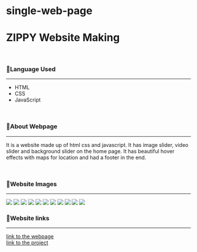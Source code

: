 # single-web-page
# ZIPPY Website Making 
<br/>
<h3>🎯Language Used</h3>
<hr/>
<ul>
  <li>HTML</li>
  <li>CSS</li>
  <li>JavaScript</li>
</ul>
<br/>
<h3>🎯About Webpage</h3>
<hr/>
<p>It is a website  made up of html css  and javascript. It has image slider, video slider and  background slider on the  home page. It  has beautiful hover effects  with  maps for location and  had a footer in  the  end.</p>
<br/>
<h3>🎯Website Images</h3>
<hr/>
<img src="./screenshot/Screenshot (366).png" />
<img src="./screenshot/Screenshot (367).png" />
<img src="./screenshot/Screenshot (368).png" />
<img src="./screenshot/Screenshot (369).png" />
<img src="./screenshot/Screenshot (370).png" />
<img src="./screenshot/Screenshot (371).png" />
<img src="./screenshot/Screenshot (372).png" />
<img src="./screenshot/Screenshot (373).png" />
<img src="./screenshot/Screenshot (374).png" />
<img src="./screenshot/Screenshot (375).png" />
<img src="./screenshot/Screenshot (376).png" />
<br/>
<h3>🎯Website links</h3>
<hr/>
<a href="https://goofy-bardeen-81ee5e.netlify.app/">link to the webpage</a>
<br/>
<a href="https://github.com/Shubham56-droid/LGMVIP-WebDev/edit/main/Task-1">link to the project</a>
